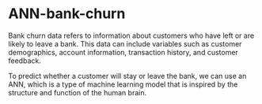 # ANN-bank-churn

Bank churn data refers to information about customers who have left or are likely to leave a bank. This data can include variables such as customer demographics, account information, transaction history, and customer feedback.

To predict whether a customer will stay or leave the bank, we can use an ANN, which is a type of machine learning model that is inspired by the structure and function of the human brain.
